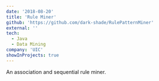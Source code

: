 ```yaml
---
date: '2018-08-20'
title: 'Rule Miner'
github: 'https://github.com/dark-shade/RulePatternMiner'
external: ''
tech:
  - Java
  - Data Mining
company: 'UIC'
showInProjects: true
---
```


An association and sequential rule miner.
